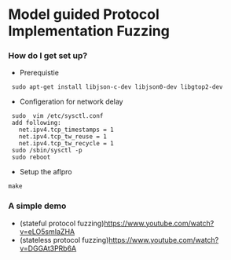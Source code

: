 
# Model guided Protocol Implementation Fuzzing #
 

### How do I get set up? ###
* Prerequistie
>>
     sudo apt-get install libjson-c-dev libjson0-dev libgtop2-dev

* Configeration for network delay
>>
     sudo  vim /etc/sysctl.conf
     add following:
       net.ipv4.tcp_timestamps = 1
       net.ipv4.tcp_tw_reuse = 1
       net.ipv4.tcp_tw_recycle = 1
     sudo /sbin/sysctl -p
     sudo reboot

* Setup the aflpro
>>
    make



### A simple demo ##

* (stateful protocol fuzzing)https://www.youtube.com/watch?v=eLO5smIaZHA
* (stateless protocol fuzzing)https://www.youtube.com/watch?v=DGGAt3PRb6A



